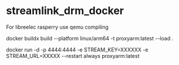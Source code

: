 # streamlink_drm_docker
For libreelec rasperry use qemu compiling

 docker buildx build --platform linux/arm64 -t proxyarm:latest --load .


 docker run -d  -p 4444:4444 -e STREAM_KEY=XXXXXX -e STREAM_URL=XXXXX --restart always  proxyarm:latest
